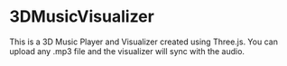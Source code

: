 # 3DMusicVisualizer
This is a 3D Music Player and Visualizer created using Three.js. You can upload any .mp3 file and the visualizer will sync with the audio.